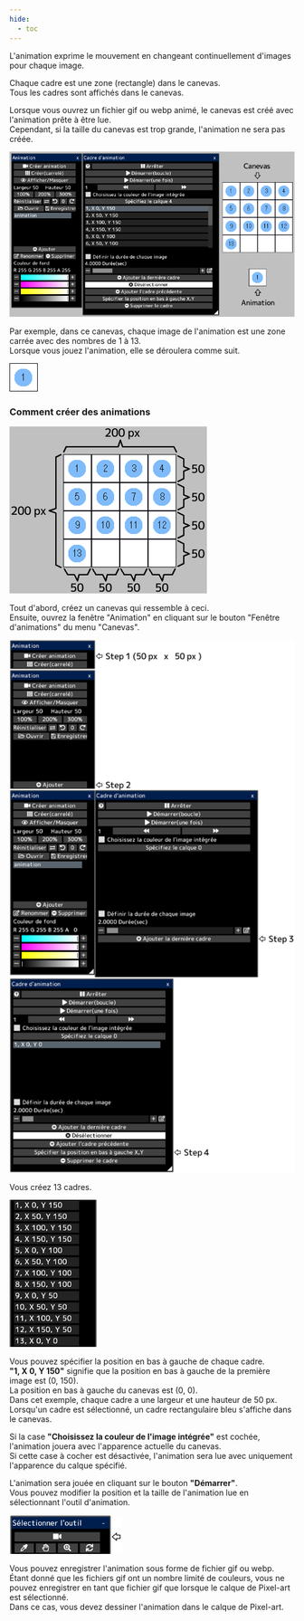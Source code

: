 ```yaml
---
hide:
  - toc
---
```


<!-- https://steamcommunity.com/sharedfiles/filedetails/?id=2963174023 -->

L'animation exprime le mouvement en changeant continuellement d'images pour chaque image.

Chaque cadre est une zone (rectangle) dans le canevas. <br />
Tous les cadres sont affichés dans le canevas.

Lorsque vous ouvrez un fichier gif ou webp animé, le canevas est créé avec l'animation prête à être lue. <br />
Cependant, si la taille du canevas est trop grande, l'animation ne sera pas créée.

![animation](./image/animation.png)

Par exemple, dans ce canevas, chaque image de l'animation est une zone carrée avec des nombres de 1 à 13. <br />
Lorsque vous jouez l'animation, elle se déroulera comme suit.

![13_frame](./image/13_frame.gif)

### Comment créer des animations

![canvas](./image/animation_canvas.png)

Tout d'abord, créez un canevas qui ressemble à ceci. <br />
Ensuite, ouvrez la fenêtre "Animation" en cliquant sur le bouton "Fenêtre d'animations" du menu "Canevas".

![step](./image/animation_step.png)

Vous créez 13 cadres.

![frame](./image/animation_frame.png)

Vous pouvez spécifier la position en bas à gauche de chaque cadre. <br />
__"1, X 0, Y 150"__ signifie que la position en bas à gauche de la première image est (0, 150). <br />
La position en bas à gauche du canevas est (0, 0). <br />
Dans cet exemple, chaque cadre a une largeur et une hauteur de 50 px. <br />
Lorsqu'un cadre est sélectionné, un cadre rectangulaire bleu s'affiche dans le canevas.

Si la case __"Choisissez la couleur de l'image intégrée"__ est cochée, l'animation jouera avec l'apparence actuelle du canevas. <br />
Si cette case à cocher est désactivée, l'animation sera lue avec uniquement l'apparence du calque spécifié.

L'animation sera jouée en cliquant sur le bouton __"Démarrer"__. <br />
Vous pouvez modifier la position et la taille de l'animation lue en sélectionnant l'outil d'animation.

![tool](./image/animation_tool.png)

Vous pouvez enregistrer l'animation sous forme de fichier gif ou webp. <br />
Étant donné que les fichiers gif ont un nombre limité de couleurs, vous ne pouvez enregistrer en tant que fichier gif que lorsque le calque de Pixel-art est sélectionné. <br />
Dans ce cas, vous devez dessiner l'animation dans le calque de Pixel-art.
